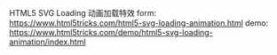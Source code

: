 HTML5 SVG Loading 动画加载特效
form: https://www.html5tricks.com/html5-svg-loading-animation.html
demo: https://www.html5tricks.com/demo/html5-svg-loading-animation/index.html
